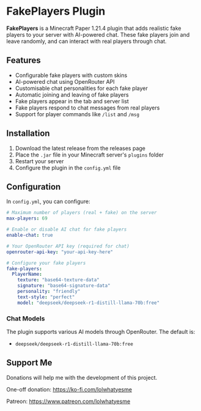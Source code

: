 # FakePlayers Plugin
**FakePlayers** is a Minecraft Paper 1.21.4 plugin that adds realistic fake players to your server with AI-powered chat. These fake players join and leave randomly, and can interact with real players through chat.

## Features
- Configurable fake players with custom skins
- AI-powered chat using OpenRouter API
- Customisable chat personalities for each fake player
- Automatic joining and leaving of fake players
- Fake players appear in the tab and server list
- Fake players respond to chat messages from real players
- Support for player commands like `/list` and `/msg`

## Installation
1. Download the latest release from the releases page
2. Place the `.jar` file in your Minecraft server's `plugins` folder
3. Restart your server
4. Configure the plugin in the `config.yml` file

## Configuration
In `config.yml`, you can configure:
```yaml
# Maximum number of players (real + fake) on the server
max-players: 69

# Enable or disable AI chat for fake players
enable-chat: true

# Your OpenRouter API key (required for chat)
openrouter-api-key: "your-api-key-here"

# Configure your fake players
fake-players:
  PlayerName:
    texture: "base64-texture-data"
    signature: "base64-signature-data"
    personality: "friendly"
    text-style: "perfect"
    model: "deepseek/deepseek-r1-distill-llama-70b:free"
```

### Chat Models
The plugin supports various AI models through OpenRouter. The default is:
- `deepseek/deepseek-r1-distill-llama-70b:free`

## Support Me
Donations will help me with the development of this project.

One-off donation: https://ko-fi.com/lolwhatyesme

Patreon: https://www.patreon.com/lolwhatyesme 